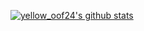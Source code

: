 
[![yellow_oof24's github stats](https://github-readme-stats.vercel.app/api?username=yellowoof24&show_icons=true&theme=white)](https://github.com/yellowoof24)

